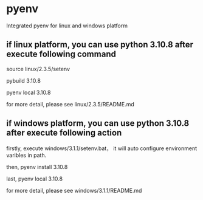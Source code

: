 # pyenv
Integrated pyenv for linux and windows platform


## if linux platform, you can use python 3.10.8 after execute following command
source linux/2.3.5/setenv

pybuild 3.10.8

pyenv local 3.10.8

for more detail, please see linux/2.3.5/README.md


## if windows platform, you can use python 3.10.8 after execute following action
firstly, execute windows/3.1.1/setenv.bat， it will auto configure environment varibles in path.

then, pyenv install 3.10.8

last, pyenv local 3.10.8

for more detail, please see windows/3.1.1/README.md

